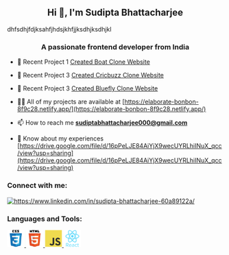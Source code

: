 <h2 align="center">Hi 👋, I'm Sudipta Bhattacharjee</h2>
<p>
dhfsdhjfdjksahfjhdsjkhfjjksdhjksdhjkl
</p>
<h3 align="center">A passionate frontend developer from India</h3>

- 🔭 Recent Project 1 [Created Boat Clone Website](https://github.com/sudiptadip/sudipta-boat-lush-lace-9782.git)

- 🔭 Recent Project 3 [Created Cricbuzz Clone Website](https://github.com/VijaySingh8650/cricbuzz.git)

- 🔭 Recent Project 3 [Created Bluefly Clone Website](https://github.com/abbas5152/Project-Blueflyclone.git)

- 👨‍💻 All of my projects are available at [https://elaborate-bonbon-8f9c28.netlify.app/](https://elaborate-bonbon-8f9c28.netlify.app/)

- 📫 How to reach me **sudiptabhattacharjee000@gmail.com**

- 📄 Know about my experiences [https://drive.google.com/file/d/16pPeLJE84AiYjX9wecUYRLhiINuX_qcc/view?usp=sharing](https://drive.google.com/file/d/16pPeLJE84AiYjX9wecUYRLhiINuX_qcc/view?usp=sharing)

<h3 align="left">Connect with me:</h3>
<p align="left">
<a href="https://linkedin.com/in/https://www.linkedin.com/in/sudipta-bhattacharjee-60a89122a/" target="blank"><img align="center" src="https://raw.githubusercontent.com/rahuldkjain/github-profile-readme-generator/master/src/images/icons/Social/linked-in-alt.svg" alt="https://www.linkedin.com/in/sudipta-bhattacharjee-60a89122a/" height="30" width="40" /></a>
</p>

<h3 align="left">Languages and Tools:</h3>
<p align="left"> <a href="https://www.w3schools.com/css/" target="_blank" rel="noreferrer"> <img src="https://raw.githubusercontent.com/devicons/devicon/master/icons/css3/css3-original-wordmark.svg" alt="css3" width="40" height="40"/> </a> <a href="https://www.w3.org/html/" target="_blank" rel="noreferrer"> <img src="https://raw.githubusercontent.com/devicons/devicon/master/icons/html5/html5-original-wordmark.svg" alt="html5" width="40" height="40"/> </a> <a href="https://developer.mozilla.org/en-US/docs/Web/JavaScript" target="_blank" rel="noreferrer"> <img src="https://raw.githubusercontent.com/devicons/devicon/master/icons/javascript/javascript-original.svg" alt="javascript" width="40" height="40"/> </a> <a href="https://reactjs.org/" target="_blank" rel="noreferrer"> <img src="https://raw.githubusercontent.com/devicons/devicon/master/icons/react/react-original-wordmark.svg" alt="react" width="40" height="40"/> </a> </p>

